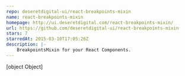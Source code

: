 ```yaml
---
repo: deseretdigital-ui/react-breakpoints-mixin
name: react-breakpoints-mixin
homepage: http://ui.deseretdigital.com/react-breakpoints-mixin/
url: https://github.com/deseretdigital-ui/react-breakpoints-mixin
stars: 7
starredAt: 2015-03-10T17:05:26Z
description: |-
    BreakpointsMixin for your React Components.
---
```


[object Object]
